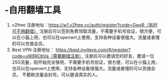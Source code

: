 # -自用翻墙工具
1. v2free 注册地址：https://w1.v2free.cc/auth/register?code=GwsR（有时可不用翻墙）
注册后可以签到免费领取流量，不需要手机号验证，很方便，可以在小猫上用，也可以在openwrt上使用，支持各种设备很强大。流量或者慢的可以充值会员。
2. Best VPN 注册地址： https://best.invitevp.com/#/register?code=uW8RObVa（需要翻墙注册）
注册后可以邀请您的好友，邀请一位25G流量，刚开始完全够用，不需要手机号验证，很方便，可以在小猫上用，也可以在openwrt上使用，支持各种设备很强大。流量或者慢的可以充值会员。
不要刷流量会封号。可以邀请真实的人。

